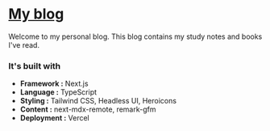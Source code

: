 # [My blog](https://uttamapaksa.github.io/)

Welcome to my personal blog. This blog contains my study notes and books I've read.

### It's built with
- **Framework :** Next.js  
- **Language :** TypeScript  
- **Styling :** Tailwind CSS, Headless UI, Heroicons  
- **Content :** next-mdx-remote, remark-gfm
- **Deployment :** Vercel